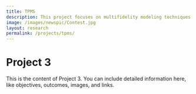 ```yaml
---
title: TPMS
description: This project focuses on multifidelity modeling techniques to improve accuracy and efficiency in simulations.
image: /images/newspic/Contest.jpg
layout: research
permalink: /projects/tpms/
---
```



# Project 3

This is the content of Project 3. You can include detailed information here, like objectives, outcomes, images, and links.
